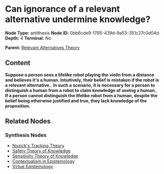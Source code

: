 # Can ignorance of a relevant alternative undermine knowledge?

**Node Type:** antithesis
**Node ID:** 0bb6cde9-1795-439d-9a53-351c27c0d04d
**Depth:** 4
**Terminal:** No

**Parent:** [Relevant Alternatives Theory](relevant-alternatives-theory-synthesis-abf2a878-2a24-4b04-aec1-b3f1fce56257.md)

## Content

**Suppose a person sees a lifelike robot playing the violin from a distance and believes it's a human. Intuitively, their belief is mistaken if the robot is a relevant alternative.**, **In such a scenario, it is necessary for a person to distinguish a human from a robot to claim knowledge of seeing a human.**, **If a person cannot distinguish the lifelike robot from a human, despite the belief being otherwise justified and true, they lack knowledge of the proposition.**

## Related Nodes

### Synthesis Nodes

- [Nozick's Tracking Theory](nozicks-tracking-theory-synthesis-e980028b-8f56-4a13-81a2-acfb5ccbd4be.md)
- [Safety Theory of Knowledge](safety-theory-of-knowledge-synthesis-41597fec-f2a3-40d5-93db-dd066a580668.md)
- [Sensitivity Theory of Knowledge](sensitivity-theory-of-knowledge-synthesis-e0aa3dfb-28f0-4cdb-96e4-c03b6177c998.md)
- [Contextualism in Epistemology](contextualism-in-epistemology-synthesis-20288664-29bf-452c-940b-ba3e6201cf87.md)
- [Virtue Epistemology](virtue-epistemology-synthesis-dad6b619-8f1e-4150-a08e-4c46697934af.md)
